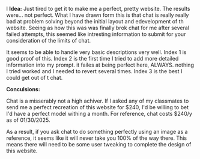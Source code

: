 I
**Idea:**
Just tired to get it to make me a perfect, pretty website. The results were... not perfect.
What I have drawn form this is that chat is really really bad at problem solving beyond the initial layout and edevelopment of th website. Seeing as how this was was finally brok chat for me after several failed attempts, this seemed like intresting information to submit for your consideration of the limits of chat.

It seems to be able to handle very basic descriptions very well. Index 1 is good proof of this. Index 2 is the first time I tried to add more detailed information into my prompt. it failes at being perfect here, ALWAYS. nothing I tried worked and I needed to revert several times. Index 3 is the best I could get out of t chat.

**Conculsions:**

Chat is a misserably not a high achiver. If I asked any of my classmates to send me a perfect recreation of this website for $240, I'd be willing to bet I'd have a perfect model withing a month. For reference, chat costs $240/y as of 01/30/2025.

As a result, if you ask chat to do something perfectly using an image as a reference, it seems like it will never take you 100% of the way there. This means there will need to be some user tweaking to complete the design of this website.